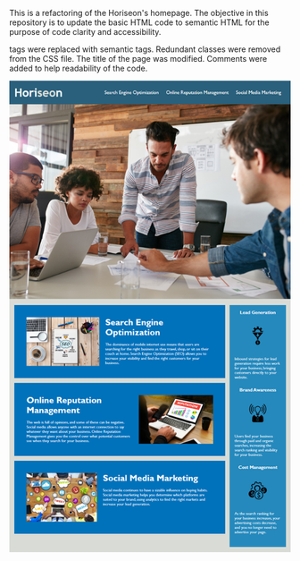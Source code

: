 This is a refactoring of the Horiseon's homepage. 
The objective in this repository is to update the basic HTML code to semantic HTML for the purpose of code clarity and accessibility.
<div> tags were replaced with semantic tags.
Redundant classes were removed from the CSS file.
The title of the page was modified.
Comments were added to help readability of the code.


![Screenshot of website](https://github.com/errotleugim/Code-Refactoring/blob/main/assets/Screenshot.png?raw=true)

